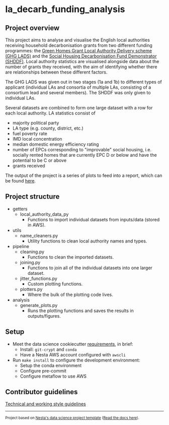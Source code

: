 # la_decarb_funding_analysis

## Project overview

This project aims to analyse and visualise the English local authorities receiving household decarbonisation grants from two different funding programmes: the [Green Homes Grant Local Authority Delivery scheme (GHG LADS)](https://www.gov.uk/government/publications/green-homes-grant-local-authority-delivery-successful-local-authorities) and the [Social Housing Decarbonisation Fund Demonstrator (SHDDF)](https://www.gov.uk/government/publications/social-housing-decarbonisation-fund-demonstrator-successful-bids). Local authority statistics are visualised alongside data about the number of grants they received, with the aim of identifying whether there are relationships between these different factors.

The GHG LADS was given out in two stages (1a and 1b) to different types of applicant (individual LAs and consortia of multiple LAs, consisting of a consortium lead and several members). The SHDDF was only given to individual LAs.

Several datasets are combined to form one large dataset with a row for each local authority. LA statistics consist of

- majority political party
- LA type (e.g. county, district, etc.)
- fuel poverty rate
- IMD local concentration
- median domestic energy efficiency rating
- number of EPCs corresponding to "improvable" social housing, i.e. socially rented homes that are currently EPC D or below and have the potential to be C or above
- grants received

The output of the project is a series of plots to feed into a report, which can be found [here](https://docs.google.com/document/d/1_X0-EWCxSwjH-ALmC_dlo3mm5i5Ieg4aH443y1Xb1yM/edit?usp=sharing).

## Project structure

- getters
  - local_authority_data_py
    - Functions to import individual datasets from inputs/data (stored in AWS).
- utils
  - name_cleaners.py
    - Utility functions to clean local authority names and types.
- pipeline
  - cleaning.py
    - Functions to clean the imported datasets.
  - joining.py
    - Functions to join all of the individual datasets into one larger dataset.
  - jitter_functions.py
    - Custom plotting functions.
  - plotters.py
    - Where the bulk of the plotting code lives.
- analysis
  - generate_plots.py
    - Runs the plotting functions and saves the results in outputs/figures.

## Setup

- Meet the data science cookiecutter [requirements](http://nestauk.github.io/ds-cookiecutter/quickstart), in brief:
  - Install: `git-crypt` and `conda`
  - Have a Nesta AWS account configured with `awscli`
- Run `make install` to configure the development environment:
  - Setup the conda environment
  - Configure pre-commit
  - Configure metaflow to use AWS

## Contributor guidelines

[Technical and working style guidelines](https://github.com/nestauk/ds-cookiecutter/blob/master/GUIDELINES.md)

---

<small><p>Project based on <a target="_blank" href="https://github.com/nestauk/ds-cookiecutter">Nesta's data science project template</a>
(<a href="http://nestauk.github.io/ds-cookiecutter">Read the docs here</a>).
</small>
